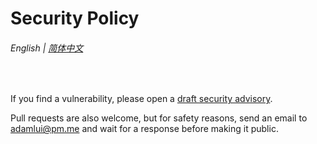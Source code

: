 # Security Policy

###### English | [简体中文](zh-cn/SECURITY.md)

<br>

If you find a vulnerability, please open a [draft security advisory](https://github.com/adamlui/chatgpt-userscripts/security/advisories/new).

Pull requests are also welcome, but for safety reasons, send an email to adamlui@pm.me and wait for a response before making it public.
